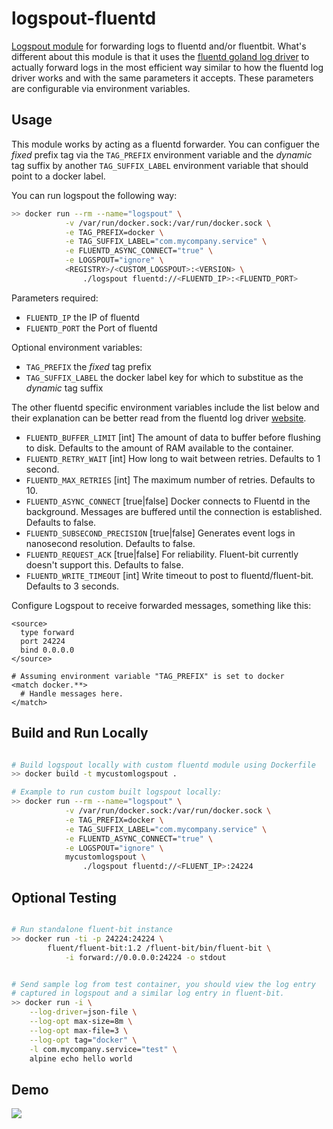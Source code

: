 # logspout-fluentd

[Logspout module](https://github.com/gliderlabs/logspout/tree/master/custom) for forwarding logs to fluentd and/or fluentbit. What's different about this module is that it uses the [fluentd goland log driver](github.com/fluent/fluent-logger-golang/fluent) to actually forward logs in the most efficient way similar to how the fluentd log driver works and with the  same parameters it accepts. These parameters are configurable via environment variables.

## Usage

This module works by acting as a fluentd forwarder. You can configuer the *fixed* prefix tag via the `TAG_PREFIX` environment variable and the *dynamic* tag suffix by another `TAG_SUFFIX_LABEL` environment variable that should point to a docker label.

You can run logspout the following way:

```bash
>> docker run --rm --name="logspout" \
			-v /var/run/docker.sock:/var/run/docker.sock \
			-e TAG_PREFIX=docker \
			-e TAG_SUFFIX_LABEL="com.mycompany.service" \
			-e FLUENTD_ASYNC_CONNECT="true" \
			-e LOGSPOUT="ignore" \
			<REGISTRY>/<CUSTOM_LOGSPOUT>:<VERSION> \
				./logspout fluentd://<FLUENTD_IP>:<FLUENTD_PORT>
```

Parameters required:

- `FLUENTD_IP` the IP of fluentd
- `FLUENTD_PORT` the Port of fluentd

Optional environment variables:

- `TAG_PREFIX` the *fixed* tag prefix
- `TAG_SUFFIX_LABEL` the docker label key for which to substitue as the *dynamic* tag suffix

The other fluentd specific environment variables include the list below and
their explanation can be better read from the fluentd log driver [website](https://docs.docker.com/config/containers/logging/fluentd/).

- `FLUENTD_BUFFER_LIMIT` [int] The amount of data to buffer before flushing to disk. Defaults to the amount of RAM available to the container.
- `FLUENTD_RETRY_WAIT` [int] How long to wait between retries. Defaults to 1 second.
- `FLUENTD_MAX_RETRIES` [int] The maximum number of retries. Defaults to 10.
- `FLUENTD_ASYNC_CONNECT` [true|false] Docker connects to Fluentd in the background. Messages are buffered until the connection is established. Defaults to false.
- `FLUENTD_SUBSECOND_PRECISION` [true|false] Generates event logs in nanosecond resolution. Defaults to false.
- `FLUENTD_REQUEST_ACK` [true|false] For reliability. Fluent-bit currently doesn't support this. Defaults to false.
- `FLUENTD_WRITE_TIMEOUT` [int] Write timeout to post to fluentd/fluent-bit. Defaults to 3 seconds.


Configure Logspout to receive forwarded messages, something like this:

```
<source>
  type forward
  port 24224
  bind 0.0.0.0
</source>

# Assuming environment variable "TAG_PREFIX" is set to docker
<match docker.**>
  # Handle messages here.
</match>
```

## Build and Run Locally

```bash

# Build logspout locally with custom fluentd module using Dockerfile
>> docker build -t mycustomlogspout .

# Example to run custom built logspout locally:
>> docker run --rm --name="logspout" \
			-v /var/run/docker.sock:/var/run/docker.sock \
			-e TAG_PREFIX=docker \
			-e TAG_SUFFIX_LABEL="com.mycompany.service" \
			-e FLUENTD_ASYNC_CONNECT="true" \
			-e LOGSPOUT="ignore" \
			mycustomlogspout \
				./logspout fluentd://<FLUENT_IP>:24224

```


## Optional Testing

```bash

# Run standalone fluent-bit instance
>> docker run -ti -p 24224:24224 \
        fluent/fluent-bit:1.2 /fluent-bit/bin/fluent-bit \
            -i forward://0.0.0.0:24224 -o stdout


# Send sample log from test container, you should view the log entry
# captured in logspout and a similar log entry in fluent-bit.
>> docker run -i \
    --log-driver=json-file \
    --log-opt max-size=8m \
    --log-opt max-file=3 \
    --log-opt tag="docker" \
    -l com.mycompany.service="test" \
    alpine echo hello world

```

## Demo

![](demo.gif)
